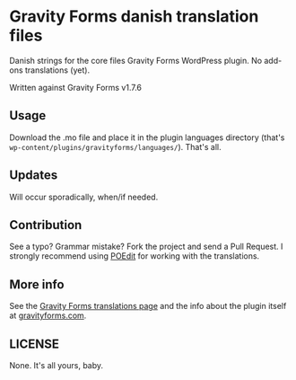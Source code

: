 # Gravity Forms danish translation files

Danish strings for the core files Gravity Forms WordPress plugin. No add-ons translations (yet).

Written against Gravity Forms v1.7.6

## Usage

Download the .mo file and place it in the plugin languages directory (that's `wp-content/plugins/gravityforms/languages/`).
That's all.

## Updates

Will occur sporadically, when/if needed.

## Contribution

See a typo? Grammar mistake? Fork the project and send a Pull Request. I strongly recommend using [POEdit](http://www.poedit.net/download.php) for working with the translations.

## More info

See the [Gravity Forms translations page](http://www.gravityhelp.com/downloads/translations/) and the info about the plugin itself at [gravityforms.com](http://gravityforms.com/).

## LICENSE

None. It's all yours, baby.